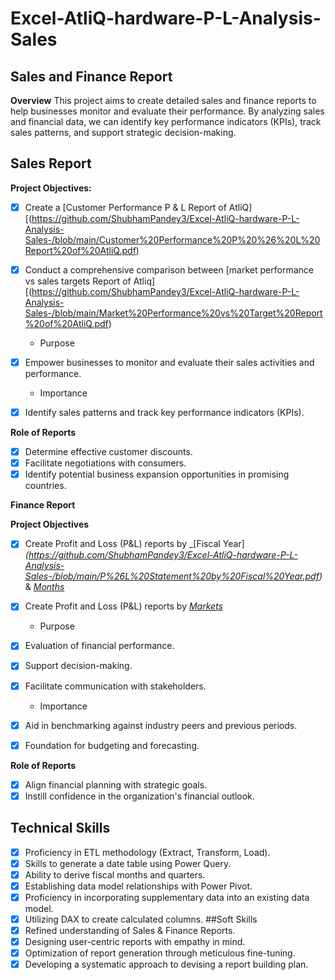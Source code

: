 # Excel-AtliQ-hardware-P-L-Analysis-Sales

## Sales and Finance Report

**Overview**
This project aims to create detailed sales and finance reports to help businesses monitor and evaluate their performance. By analyzing sales and financial data, we can identify key performance indicators (KPIs), track sales patterns, and support strategic decision-making.

## Sales Report

**Project Objectives:**

- [x] Create a [Customer Performance P & L Report of AtliQ][(https://github.com/ShubhamPandey3/Excel-AtliQ-hardware-P-L-Analysis-Sales-/blob/main/Customer%20Performance%20P%20%26%20L%20Report%20of%20AtliQ.pdf)
  
- [x] Conduct a comprehensive comparison between [market performance vs sales targets Report of Atliq] [(https://github.com/ShubhamPandey3/Excel-AtliQ-hardware-P-L-Analysis-Sales-/blob/main/Market%20Performance%20vs%20Target%20Report%20of%20AtliQ.pdf)
  
  - Purpose
  
- [x] Empower businesses to monitor and evaluate their sales activities and performance.

  - Importance

- [x] Identify sales patterns and track key performance indicators (KPIs).

**Role of Reports**

- [x] Determine effective customer discounts.
- [x] Facilitate negotiations with consumers.
- [x] Identify potential business expansion opportunities in promising countries.

**Finance Report**

**Project Objectives** 
- [x] Create Profit and Loss (P&L) reports by _[Fiscal Year] _(https://github.com/ShubhamPandey3/Excel-AtliQ-hardware-P-L-Analysis-Sales-/blob/main/P%26L%20Statement%20by%20Fiscal%20Year.pdf)_ & _[Months](https://github.com/ShubhamPandey3/Excel-AtliQ-hardware-P-L-Analysis-Sales-/blob/main/P%26L%20Statement%20by%20Months.pdf)_ 

- [x] Create Profit and Loss (P&L) reports by _[Markets](https://github.com/ShubhamPandey3/Excel-AtliQ-hardware-P-L-Analysis-Sales-/blob/main/Markets%20P%20%26%20L%20Report%20of%20AtliQ.pdf)_

  - Purpose

- [x] Evaluation of financial performance.
- [x] Support decision-making.
- [x] Facilitate communication with stakeholders.

  -  Importance

- [x] Aid in benchmarking against industry peers and previous periods.
- [x] Foundation for budgeting and forecasting.

**Role of Reports**

- [x] Align financial planning with strategic goals.
- [x] Instill confidence in the organization's financial outlook.

## Technical Skills
- [x] Proficiency in ETL methodology (Extract, Transform, Load).
- [x] Skills to generate a date table using Power Query.
- [x] Ability to derive fiscal months and quarters.
- [x] Establishing data model relationships with Power Pivot.
- [x] Proficiency in incorporating supplementary data into an existing data model.
- [x] Utilizing DAX to create calculated columns.
##Soft Skills
- [x] Refined understanding of Sales & Finance Reports.
- [x] Designing user-centric reports with empathy in mind.
- [x] Optimization of report generation through meticulous fine-tuning.
- [x] Developing a systematic approach to devising a report building plan.
